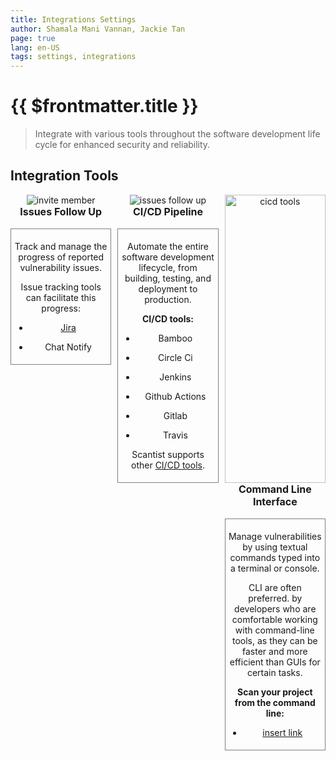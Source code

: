 ```yaml
---
title: Integrations Settings
author: Shamala Mani Vannan, Jackie Tan
page: true
lang: en-US
tags: settings, integrations
---
```


<ClientOnly>

# {{ $frontmatter.title }}

> Integrate with various tools throughout the software development life cycle for enhanced security and reliability.

## Integration Tools

<div style="display: flex;">

<div style="flex: 1; text-align: center; padding-right: 10px;">

<span>

<img src="/images/Settings/Settings-9.png" alt="invite member">

<br>

<div style="font-size:16px;"><b>Issues Follow Up</b></div><br>

<div style="border: 1px solid grey; padding: 5px;">

Track and manage the progress of reported vulnerability issues.

Issue tracking tools can facilitate this progress: 

* [Jira](Jira.md)

* Chat Notify

</div>

</span>

</div>

<div style="flex: 1; text-align: center; padding-right: 10px;">

<span>

<img src="/images/Settings/Settings-10.png" alt="issues follow up">

<br>

<div style="font-size:16px;"><b>CI/CD Pipeline</b></div><br>

<div style="border: 1px solid grey; padding: 5px;">

Automate the entire software development lifecycle, from building, testing, and deployment to production. 

<b>CI/CD tools: </b>

* Bamboo

* Circle Ci 

* Jenkins

* Github Actions

* Gitlab

* Travis

Scantist supports other [CI/CD tools]().

</div>

</span>

</div>

<div style="flex: 1; text-align: center;">

<span>

<img src="/images/Settings/Settings-11.png" style="width: 100%" alt="cicd tools">

<br>

<div style="font-size:16px;"><b>Command Line Interface</b></div><br>

<div style="border: 1px solid grey; padding: 5px;">

Manage vulnerabilities by using textual commands typed into a terminal or console. 

CLI are often preferred. by developers who are comfortable working with command-line tools, as they can be faster and more efficient than GUIs for certain tasks. 

<b>Scan your project from the command line:</b>

* [insert link]()

</div>

</span>

</div>

</div>

</ClientOnly>